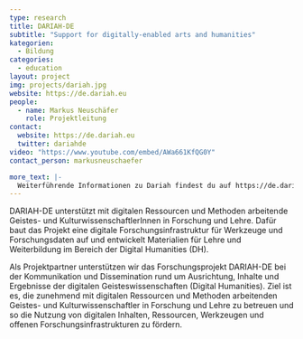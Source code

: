 ```yaml
---
type: research
title: DARIAH-DE
subtitle: "Support for digitally-enabled arts and humanities"
kategorien:
  - Bildung
categories:
  - education
layout: project
img: projects/dariah.jpg
website: https://de.dariah.eu
people:
  - name: Markus Neuschäfer
    role: Projektleitung
contact:
  website: https://de.dariah.eu
  twitter: dariahde
video: "https://www.youtube.com/embed/AWa661KfQG0Y"
contact_person: markusneuschaefer

more_text: |-
  Weiterführende Informationen zu Dariah findest du auf https://de.dariah.eu
---
```


DARIAH-DE unterstützt mit digitalen Ressourcen und Methoden arbeitende Geistes- und KulturwissenschaftlerInnen in Forschung und Lehre.
Dafür baut das Projekt eine digitale Forschungsinfrastruktur für Werkzeuge und Forschungsdaten auf und entwickelt Materialien für Lehre und Weiterbildung im Bereich der Digital Humanities (DH).

Als Projektpartner unterstützen wir das Forschungsprojekt DARIAH-DE bei der Kommunikation und Dissemination rund um Ausrichtung, Inhalte und Ergebnisse der digitalen Geisteswissenschaften (Digital Humanities).
Ziel ist es, die zunehmend mit digitalen Ressourcen und Methoden arbeitenden Geistes- und Kulturwissenschaftler in Forschung und Lehre zu betreuen und so die Nutzung von digitalen Inhalten, Ressourcen, Werkzeugen und offenen Forschungsinfrastrukturen zu fördern.